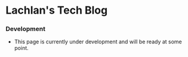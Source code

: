 # Lachlan's Tech Blog 

### Development
- This page is currently under development and will be ready at some point. 
